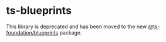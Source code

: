 # ts-blueprints

This library is deprecated and has been moved to the new [@ts-foundation/blueprints](https://www.npmjs.com/package/@ts-foundation/blueprints) package.

